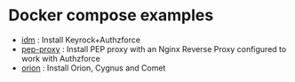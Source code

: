 # Docker compose examples

* [idm](./idm) : Install Keyrock+Authzforce
* [pep-proxy](./pep-proxy) : Install PEP proxy with an Nginx Reverse Proxy configured to work with Authzforce
* [orion](./orion) : Install Orion, Cygnus and Comet